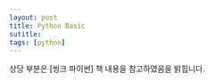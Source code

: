 ```yaml
---
layout: post
title: Python Basic
sutitle: 
tags: [python]
---
```


상당 부분은 [씽크 파이썬] 책 내용을 참고하였음을 밝힙니다.

#
